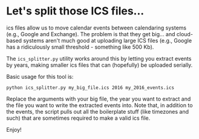 # Let's split those ICS files...
ics files allow us to move calendar events between calendaring systems (e.g.,
Google and Exchange).  The problem is that they get big... and cloud-based
systems aren't much good at uploading large ICS files (e.g., Google has a
ridiculously small threshold - something like 500 Kb).

The `ics_splitter.py` utility works around this by letting you extract events by years, making
smaller ics files that can (hopefully) be uploaded serially.

Basic usage for this tool is:

	python ics_splitter.py my_big_file.ics 2016 my_2016_events.ics

Replace the arguments with your big file, the year you want to extract and the
file you want to write the extracted events into. Note that, in addition to the
events, the script pulls out all the boilerplate stuff (like timezones and
such) that are sometimes required to make a valid ics file.

Enjoy!

